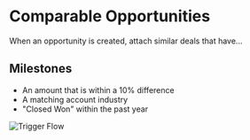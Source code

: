 # Comparable Opportunities

When an opportunity is created, attach similar deals that have...

## Milestones

- An amount that is within a 10% difference
- A matching account industry
- "Closed Won" within the past year

![Trigger Flow](https://i.ibb.co/Qnb3Pbg/com-opp-trigger.png)
